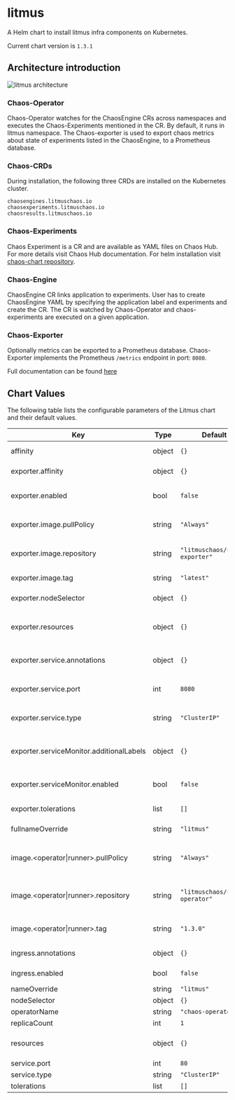 litmus
======
A Helm chart to install litmus infra components on Kubernetes.

Current chart version is `1.3.1`

## Architecture introduction

![litmus architecture](https://camo.githubusercontent.com/44801ffbcabc79d86867ea259c0a3046bd124987/68747470733a2f2f646f63732e6c69746d75736368616f732e696f2f646f63732f6173736574732f6172636869746563747572652e706e67)

### Chaos-Operator

Chaos-Operator watches for the ChaosEngine CRs across namespaces and executes the Chaos-Experiments mentioned in the CR. By default, it runs in litmus namespace. The Chaos-exporter is used to export chaos metrics about state of experiments listed in the ChaosEngine, to a Prometheus database.

### Chaos-CRDs

During installation, the following three CRDs are installed on the Kubernetes cluster.
```
chaosengines.litmuschaos.io
chaosexperiments.litmuschaos.io
chaosresults.litmuschaos.io
```

### Chaos-Experiments

Chaos Experiment is a CR and are available as YAML files on Chaos Hub. For more details visit Chaos Hub documentation. For helm installation visit [chaos-chart repository][1].

### Chaos-Engine

ChaosEngine CR links application to experiments. User has to create ChaosEngine YAML by specifying the application label and experiments and create the CR. The CR is watched by Chaos-Operator and chaos-experiments are executed on a given application.

### Chaos-Exporter

Optionally metrics can be exported to a Prometheus database. Chaos-Exporter implements the Prometheus `/metrics` endpoint in port: `8080`.

Full documentation can be found [here](https://litmuschaos.io)

## Chart Values

The following table lists the configurable parameters of the Litmus chart and their default values.

| Key | Type | Default | Description |
|-----|------|---------|-------------|
| affinity | object | `{}` | Affinity for operator |
| exporter.affinity | object | `{}` | Affinity for exporter |
| exporter.enabled | bool | `false` | If metrics exporter enabled  |
| exporter.image.pullPolicy | string | `"Always"` | Image pill policy for exporter |
| exporter.image.repository | string | `"litmuschaos/chaos-exporter"` | Image repository for exporter |
| exporter.image.tag | string | `"latest"` | Image tag for exporter |
| exporter.nodeSelector | object | `{}` | Node selector for exporter |
| exporter.resources | object | `{}` | Resources requests and limits for exporter |
| exporter.service.annotations | object | `{}` | Annotations for exporter service |
| exporter.service.port | int | `8080` | Port for exporter service |
| exporter.service.type | string | `"ClusterIP"` | Type of exporter's service |
| exporter.serviceMonitor.additionalLabels | object | `{}` | Additional labels for exporter's serviceMonitor |
| exporter.serviceMonitor.enabled | bool | `false` | If serviceMonitor enabled |
| exporter.tolerations | list | `[]` | Tolerations for exporter |
| fullnameOverride | string | `"litmus"` | Full name override |
| image.\<operator\|runner\>.pullPolicy | string | `"Always"` | Image operator or runner pull policy |
| image.\<operator\|runner\>.repository | string | `"litmuschaos/chaos-operator"` | Image operator or runner repository |
| image.\<operator\|runner\>.tag | string | `"1.3.0"` | Image operator or runner tag |
| ingress.annotations | object | `{}` | Ingress annotations |
| ingress.enabled | bool | `false` | Ingress enabled |
| nameOverride | string | `"litmus"` | Name override |
| nodeSelector | object | `{}` | Node selector |
| operatorName | string | `"chaos-operator"` | Operator name |
| replicaCount | int | `1` | Replica count |
| resources | object | `{}` | Resources requests and limits |
| service.port | int | `80` | Service port |
| service.type | string | `"ClusterIP"` | Service type |
| tolerations | list | `[]` | Tolerations |

[1]: https://github.com/litmuschaos/chaos-charts
